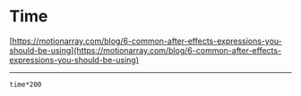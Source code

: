 # Time

[https://motionarray.com/blog/6-common-after-effects-expressions-you-should-be-using](https://motionarray.com/blog/6-common-after-effects-expressions-you-should-be-using)

---

```
time*200
```